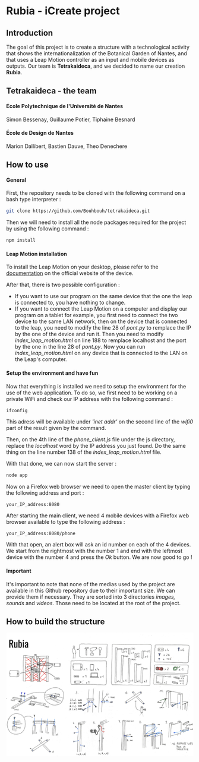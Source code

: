 # Rubia - iCreate project

## Introduction

The goal of this project is to create a structure with a technological activity that shows the internationalization of the Botanical Garden of Nantes, and that uses a Leap Motion controller as an input and mobile devices as outputs. Our team is **Tetrakaideca**, and we decided to name our creation **Rubia**.

## Tetrakaideca - the team

#### École Polytechnique de l'Université de Nantes
Simon Bessenay, Guillaume Potier, Tiphaine Besnard

#### École de Design de Nantes
Marion Dallibert, Bastien Dauve, Theo Denechere

## How to use

#### General

First, the repository needs to be cloned with the following command on a bash type interpreter :

```bash
git clone https://github.com/Bouhbouh/tetrakaideca.git
```

Then we will need to install all the node packages required for the project by using the following command :

```bash
npm install
```

#### Leap Motion installation

To install the Leap Motion on your desktop, please refer to the [documentation](https://www.leapmotion.com/setup/desktop/) on the official website of the device.

After that, there is two possible configuration :
- If you want to use our program on the same device that the one the leap is connected to, you have nothing to change.
- If you want to connect the Leap Motion on a computer and display our program on a tablet for example, you first need to connect the two device to the same LAN network, then on the device that is connected to the leap, you need to modify the line 28 of *pont.py* to remplace the IP by the one of the device and run it. Then you need to modify *index_leap_motion.html* on line 188 to remplace localhost and the port by the one in the line 28 of *pont.py*. Now you can run *index_leap_motion.html* on any device that is connected to the LAN on the Leap's computer.

#### Setup the environment and have fun

Now that everything is installed we need to setup the environment for the use of the web application. To do so, we first need to be working on a private WiFi and check our IP address with the following command :

```bash
ifconfig
```

This adress will be available under *'inet addr'* on the second line of the *wifi0* part of the result given by the command.

Then, on the 4th line of the *phone_client.js* file under the js directory, replace the *localhost* word by the IP address you just found. Do the same thing on the line number 138 of the *index_leap_motion.html* file.

With that done, we can now start the server :

```bash
node app
```

Now on a Firefox web browser we need to open the master client by typing the following address and port :

    your_IP_address:8080

After starting the main client, we need 4 mobile devices with a Firefox web browser available to type the following address :

    your_IP_address:8080/phone

With that open, an alert box will ask an id number on each of the 4 devices. We start from the rightmost with the number 1 and end with the leftmost device with the number 4 and press the *Ok* button. We are now good to go !

#### Important

It's important to note that none of the medias used by the project are available in this Github repository due to their important size. We can provide them if necessary. They are sorted into 3 directories *images, sounds* and *videos*. Those need to be located at the root of the project.

## How to build the structure

![Build](images/montage.png)

